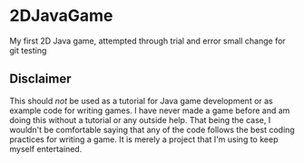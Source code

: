 2DJavaGame
==========

My first 2D Java game, attempted through trial and error small change for git testing

Disclaimer
-----------
This should *not* be used as a tutorial for Java game development or as example code for writing games.  I have never made a game before and am doing this without a tutorial or any outside help.  That being the case, I wouldn't be comfortable saying that any of the code follows the best coding practices for writing a game. It is merely a project that I'm using to keep myself entertained.
